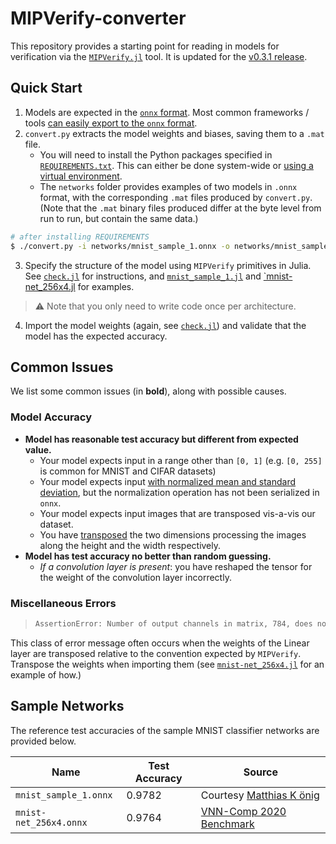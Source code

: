 # MIPVerify-converter

This repository provides a starting point for reading in models for verification via the [`MIPVerify.jl`](https://github.com/vtjeng/MIPVerify.jl/) tool. It is updated for the [v0.3.1 release](https://github.com/vtjeng/MIPVerify.jl/releases/tag/v0.3.1).

## Quick Start

1. Models are expected in the [`onnx` format](https://onnx.ai/). Most common frameworks / tools [can easily export to the `onnx` format](https://github.com/onnx/tutorials#converting-to-onnx-format).
2. `convert.py` extracts the model weights and biases, saving them to a `.mat` file.
   - You will need to install the Python packages specified in [`REQUIREMENTS.txt`](REQUIREMENTS.txt). This can either be done system-wide or [using a virtual environment](https://docs.python.org/3/library/venv.html#creating-virtual-environments).
   - The `networks` folder provides examples of two models in `.onnx` format, with the corresponding `.mat` files produced by `convert.py`. (Note that the `.mat` binary files produced differ at the byte level from run to run, but contain the same data.)

```sh
# after installing REQUIREMENTS
$ ./convert.py -i networks/mnist_sample_1.onnx -o networks/mnist_sample_1.mat
```

3. Specify the structure of the model using `MIPVerify` primitives in Julia. See [`check.jl`](check.jl) for instructions, and [`mnist_sample_1.jl`](mnist_sample_1.jl) and [`mnist-net_256x4.jl](mnist-net_256x4.jl) for examples.

> :warning: Note that you only need to write code once per architecture.

4. Import the model weights (again, see [`check.jl`](check.jl)) and validate that the model has the expected accuracy.

## Common Issues

We list some common issues (in **bold**), along with possible causes.

### Model Accuracy

- **Model has reasonable test accuracy but different from expected value.**
  - Your model expects input in a range other than `[0, 1]` (e.g. `[0, 255]` is common for MNIST and CIFAR datasets)
  - Your model expects input [with normalized mean and standard deviation](https://pytorch.org/vision/stable/transforms.html#torchvision.transforms.Normalize), but the normalization operation has not been serialized in `onnx`.
  - Your model expects input images that are transposed vis-a-vis our dataset.
  - You have [transposed](https://pytorch.org/docs/stable/generated/torch.transpose.html) the two dimensions processing the images along the height and the width respectively.
- **Model has test accuracy no better than random guessing.**
  - _If a convolution layer is present_: you have reshaped the tensor for the weight of the convolution layer incorrectly.

### Miscellaneous Errors

> ```sh
> AssertionError: Number of output channels in matrix, 784, does not match number of output channels in bias, 256
> ```

This class of error message often occurs when the weights of the Linear layer are transposed relative to the convention expected by `MIPVerify`. Transpose the weights when importing them (see [`mnist-net_256x4.jl`](mnist-net_256x4.jl) for an example of how.)

## Sample Networks

The reference test accuracies of the sample MNIST classifier networks are provided below.

| Name                   | Test Accuracy | Source                                                                                                                                       |
| ---------------------- | ------------- | -------------------------------------------------------------------------------------------------------------------------------------------- |
| `mnist_sample_1.onnx`  | 0.9782        | Courtesy [Matthias K ̈onig](https://www.universiteitleiden.nl/en/staffmembers/matthias-konig#tab-1)                                           |
| `mnist-net_256x4.onnx` | 0.9764        | [VNN-Comp 2020 Benchmark](https://github.com/verivital/vnn-comp/tree/5d146cb1c0179a97fc75a3521883d6765142f092/2020/PWL/benchmark/mnist/oval) |

